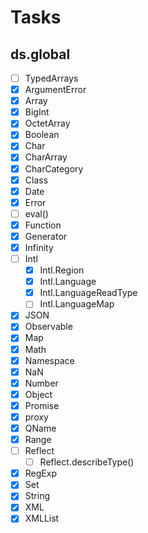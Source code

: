 # Tasks

## ds.global

- [ ] TypedArrays
- [x] ArgumentError
- [x] Array
- [x] BigInt
- [x] OctetArray
- [x] Boolean
- [x] Char
- [x] CharArray
- [x] CharCategory
- [x] Class
- [x] Date
- [x] Error
- [ ] eval()
- [x] Function
- [x] Generator
- [x] Infinity
- [ ] Intl
  - [x] Intl.Region
  - [x] Intl.Language
  - [x] Intl.LanguageReadType
  - [ ] Intl.LanguageMap
- [x] JSON
- [x] Observable
- [x] Map
- [x] Math
- [x] Namespace
- [x] NaN
- [x] Number
- [x] Object
- [x] Promise
- [x] proxy
- [x] QName
- [x] Range
- [ ] Reflect
  - [ ] Reflect.describeType()
- [x] RegExp
- [x] Set
- [x] String
- [x] XML
- [x] XMLList